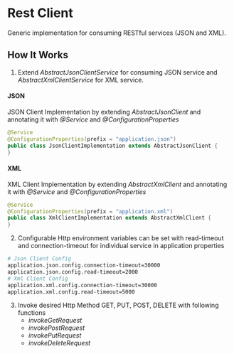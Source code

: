 # Rest Client
Generic implementation for consuming RESTful services (JSON and XML).

## How It Works
1. Extend *AbstractJsonClientService* for consuming JSON service and *AbstractXmlClientService* for XML service.
#### JSON
JSON Client Implementation by extending *AbstractJsonClient* and annotating it with *@Service* and *@ConfigurationProperties*
``` java
@Service
@ConfigurationProperties(prefix = "application.json")
public class JsonClientImplementation extends AbstractJsonClient {
}
```
#### XML
XML Client Implementation by extending *AbstractXmlClient* and annotating it with *@Service* and *@ConfigurationProperties*
``` java
@Service
@ConfigurationProperties(prefix = "application.xml")
public class XmlClientImplementation extends AbstractXmlClient {
}
```

2. Configurable Http environment variables can be set with read-timeout and connection-timeout for individual service in application properties
``` bash
# Json Client Config
application.json.config.connection-timeout=30000
application.json.config.read-timeout=2000
# Xml Client Config
application.xml.config.connection-timeout=30000
application.xml.config.read-timeout=5000
```
3. Invoke desired Http Method GET, PUT, POST, DELETE with following functions
   - *invokeGetRequest*
   - *invokePostRequest*
   - *invokePutRequest*
   - *invokeDeleteRequest*
